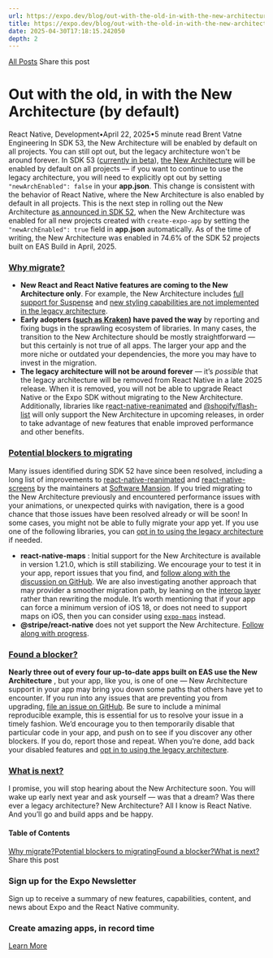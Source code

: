 ```yaml
---
url: https://expo.dev/blog/out-with-the-old-in-with-the-new-architecture
title: https://expo.dev/blog/out-with-the-old-in-with-the-new-architecture
date: 2025-04-30T17:18:15.242050
depth: 2
---
```


[All Posts](https://expo.dev/blog)
Share this post
# Out with the old, in with the New Architecture (by default)
React Native, Development•April 22, 2025•5 minute read
Brent Vatne
Engineering
In SDK 53, the New Architecture will be enabled by default on all projects. You can still opt out, but the legacy architecture won't be around forever.
In SDK 53 ([currently in beta](https://expo.dev/changelog/sdk-53-beta)), [the New Architecture](https://reactnative.dev/blog/2024/10/23/the-new-architecture-is-here) will be enabled by default on all projects — if you want to continue to use the legacy architecture, you will need to explicitly opt out by setting `"newArchEnabled": false` in your **app.json**. This change is consistent with the behavior of React Native, where the New Architecture is also enabled by default in all projects.
This is the next step in rolling out the New Architecture [as announced in SDK 52](https://expo.dev/changelog/2024-11-12-sdk-52), when the New Architecture was enabled for all new projects created with `create-expo-app` by setting the `"newArchEnabled": true` field in **app.json** automatically. As of the time of writing, the New Architecture was enabled in 74.6% of the SDK 52 projects built on EAS Build in April, 2025.
### [Why migrate? ](https://expo.dev/blog/out-with-the-old-in-with-the-new-architecture#why-migrate)
  * **New React and React Native features are coming to the New Architecture only**. For example, the New Architecture includes [full support for Suspense](https://reactnative.dev/blog/2024/10/23/the-new-architecture-is-here#full-support-for-suspense) and [new styling capabilities are not implemented in the legacy architecture](https://reactnative.dev/blog/2025/01/21/version-0.77#new-css-features-for-better-layouts-sizing-and-blending).
  * **Early adopters ([such as Kraken](https://blog.kraken.com/product/engineering/how-kraken-fixed-performance-issues-via-incremental-adoption-of-the-react-native-new-architecture)) have paved the way** by reporting and fixing bugs in the sprawling ecosystem of libraries. In many cases, the transition to the New Architecture should be mostly straightforward — but this certainly is not true of all apps. The larger your app and the more niche or outdated your dependencies, the more you may have to invest in the migration.
  * **The legacy architecture will not be around forever** — it’s _possible_ that the legacy architecture will be removed from React Native in a late 2025 release. When it is removed, you will not be able to upgrade React Native or the Expo SDK without migrating to the New Architecture. Additionally, libraries like r[eact-native-reanimated](https://github.com/software-mansion/react-native-reanimated) and [@shopify/flash-list](https://github.com/Shopify/flash-list) will only support the New Architecture in upcoming releases, in order to take advantage of new features that enable improved performance and other benefits.

### [Potential blockers to migrating ](https://expo.dev/blog/out-with-the-old-in-with-the-new-architecture#potential-blockers-to-migrating)
Many issues identified during SDK 52 have since been resolved, including a long list of improvements to [react-native-reanimated](https://github.com/software-mansion/react-native-reanimated) and [react-native-screens](https://github.com/software-mansion/react-native-screens) by the maintainers at [Software Mansion](https://swmansion.com/). If you tried migrating to the New Architecture previously and encountered performance issues with your animations, or unexpected quirks with navigation, there is a good chance that those issues have been resolved already or will be soon!
In some cases, you might not be able to fully migrate your app yet. If you use one of the following libraries, you can [opt in to using the legacy architecture](https://docs.expo.dev/guides/new-architecture/#disable-the-new-architecture-in-an-existing-project) if needed.
  * **react-native-maps** : Initial support for the New Architecture is available in version 1.21.0, which is still stabilizing. We encourage your to test it in your app, report issues that you find, and [follow along with the discussion on GitHub](https://github.com/react-native-maps/react-native-maps/discussions/5355). We are also investigating another approach that may provider a smoother migration path, by leaning on the [interop layer](https://github.com/reactwg/react-native-new-architecture/discussions/175) rather than rewriting the module. It’s worth mentioning that if your app can force a minimum version of iOS 18, or does not need to support maps on iOS, then you can consider using [`expo-maps`](https://docs.expo.dev/versions/latest/sdk/maps/) instead.
  * **@stripe/react-native** does not yet support the New Architecture. [Follow along with progress](https://github.com/stripe/stripe-react-native/issues/1275).

### [Found a blocker? ](https://expo.dev/blog/out-with-the-old-in-with-the-new-architecture#found-a-blocker)
**Nearly three out of every four up-to-date apps built on EAS use the New Architecture** , but your app, like you, is one of one — New Architecture support in your app may bring you down some paths that others have yet to encounter.
If you run into any issues that are preventing you from upgrading, [file an issue on GitHub](https://github.com/expo/expo/issues). Be sure to include a minimal reproducible example, this is essential for us to resolve your issue in a timely fashion. We’d encourage you to then temporarily disable that particular code in your app, and push on to see if you discover any other blockers. If you do, report those and repeat. When you’re done, add back your disabled features and [opt in to using the legacy architecture](https://docs.expo.dev/guides/new-architecture/#disable-the-new-architecture-in-an-existing-project).
### [What is next? ](https://expo.dev/blog/out-with-the-old-in-with-the-new-architecture#what-is-next)
I promise, you will stop hearing about the New Architecture soon. You will wake up early next year and ask yourself — was that a dream? Was there ever a legacy architecture? New Architecture? All I know is React Native. And you’ll go and build apps and be happy.
#### Table of Contents
[Why migrate?](https://expo.dev/blog/out-with-the-old-in-with-the-new-architecture#why-migrate)[Potential blockers to migrating](https://expo.dev/blog/out-with-the-old-in-with-the-new-architecture#potential-blockers-to-migrating)[Found a blocker?](https://expo.dev/blog/out-with-the-old-in-with-the-new-architecture#found-a-blocker)[What is next?](https://expo.dev/blog/out-with-the-old-in-with-the-new-architecture#what-is-next)
Share this post
### Sign up for the Expo Newsletter
Sign up to receive a summary of new features, capabilities, content, and news about Expo and the React Native community.
### Create amazing apps, in record time
[Learn More](https://expo.dev/eas)

